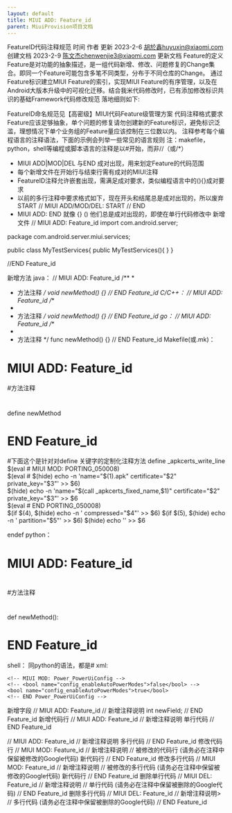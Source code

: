 ```yaml
---
layout: default
title: MIUI ADD: Feature_id
parent: MiuiProvision项目文档
---
```


FeatureID代码注释规范
时间
作者
更新
2023-2-6
胡於鑫huyuxin@xiaomi.com
创建文档
2023-2-9
陈文杰chenwenjie3@xiaomi.com
更新文档
Feature的定义
Feature是对功能的抽象描述，是一组代码新增、修改、问题修复的Change集合。即同一个Feature可能包含多笔不同类型，分布于不同仓库的Change。
通过Feature标识建立MIUI Feature的索引，实现MIUI Feature的有序管理，以及在 Android大版本升级中的可视化迁移。结合我米代码修改时，已有添加修改标识共识的基础Framework代码修改规范 落地细则如下:

FeatureID命名规范见【高密级】MIUI代码Feature级管理方案
代码注释格式要求
Feature应该足够抽象，单个问题的修复请勿创建新的Feature标识，避免标识泛滥，理想情况下单个业务组的Feature量应该控制在三位数以内。
注释参考每个编程语言的注释语法，下面的示例会列举一些常见的语言规则
注：makefile，python，shell等编程或脚本语言的注释是以#开始，而非//（或/*）

- MIUI ADD|MOD|DEL  <FEATUREID>与END <FEATUREID>成对出现，用来划定Feature的代码范围
- 每个新增文件在开始行与结束行需有成对的MIUI注释
- FeatureID注释允许嵌套出现，需满足成对要求，类似编程语言中的(){}成对要求
- 以前的多行注释中要求格式如下，现在开头和结尾总是成对出现的，所以废弃START
  // MIUI ADD/MOD/DEL: START
  // END
-  MIUI ADD: END 就像 {} () 他们总是成对出现的，即使在单行代码修改中
   新增文件
   // MIUI ADD: Feature_id
   import com.android.server;

package com.android.server.miui.services;

public class MyTestServices{
public MyTestServices(){
}
}


//END Feature_id

新增方法
java：
// MIUI ADD: Feature_id
/**
*
* 方法注释<optional>
  */
  void newMethod() {}
  // END Feature_id
  C/C++：
  // MIUI ADD: Feature_id
  /**
*
* 方法注释<optional>
  */
  void newMethod() {}
  // END Feature_id
  go：
  // MIUI ADD: Feature_id
  /**
*
* 方法注释<optional>
  */
  func newMethod() {}
  // END Feature_id
  Makefile(或.mk)：
# MIUI ADD: Feature_id
#方法注释<optional>
#
define newMethod
# END Feature_id

#下面这个是针对对define 关键字的定制化注释方法
define _apkcerts_write_line
$(eval # MIUI MOD: PORTING_050008) \
$(eval # $(hide) echo -n 'name="$(1).apk" certificate="$2" private_key="$3"' >> $6) \
$(hide) echo -n 'name="$(call _apkcerts_fixed_name,$1)" certificate="$2" private_key="$3"' >> $6 \
$(eval # END PORTING_050008) \
$(if $(4), $(hide) echo -n ' compressed="$4"' >> $6)
$(if $(5), $(hide) echo -n ' partition="$5"' >> $6)
$(hide) echo '' >> $6

endef
python：
# MIUI ADD: Feature_id
#
#方法注释<optional>
#
def newMethod():
# END Feature_id
shell：
同python的语法，都是#
xml:
 <!-- MIUI MOD|ADD|DEL: FeatureID -->  <!-- END FeatureID -->
    <!-- MIUI MOD: Power_PowerUiConfig -->
    <!-- <bool name="config_enableAutoPowerModes">false</bool> -->
    <bool name="config_enableAutoPowerModes">true</bool>
    <!-- END Power_PowerUiConfig -->

新增字段
// MIUI ADD: Feature_id
// 新增注释说明<optional>
int newField;
// END Feature_id
新增代码行
// MIUI ADD: Feature_id
// 新增注释说明<optional>
单行代码
// END Feature_id

// MIUI ADD: Feature_id
// 新增注释说明<optional>
多行代码
// END Feature_id
修改代码行
// MIUI MOD: Feature_id
// 新增注释说明<optional>
// 被修改的代码行 (请务必在注释中保留被修改的Google代码)
新代码行
// END Feature_id
修改多行代码
// MIUI MOD: Feature_id
// 新增注释说明<optional>
// 被修改的多行代码 (请务必在注释中保留被修改的Google代码)
新代码行
// END Feature_id
删除单行代码
// MIUI DEL: Feature_id
// 新增注释说明<optional>
// 单行代码 (请务必在注释中保留被删除的Google代码)
// END Feature_id
删除多行代码
// MIUI DEL: Feature_id
// 新增注释说明<optional>>
// 多行代码  (请务必在注释中保留被删除的Google代码)
// END Feature_id